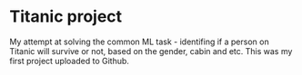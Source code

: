 # Titanic project
My attempt at solving the common ML task - identifing if a person on Titanic will survive or not, based on the gender, cabin and etc.
This was my first project uploaded to Github.
